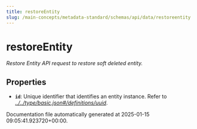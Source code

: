 ```yaml
---
title: restoreEntity
slug: /main-concepts/metadata-standard/schemas/api/data/restoreentity
---
```


# restoreEntity

*Restore Entity API request to restore soft deleted entity.*

## Properties

- **`id`**: Unique identifier that identifies an entity instance. Refer to *[../../type/basic.json#/definitions/uuid](#/../type/basic.json#/definitions/uuid)*.


Documentation file automatically generated at 2025-01-15 09:05:41.923720+00:00.
